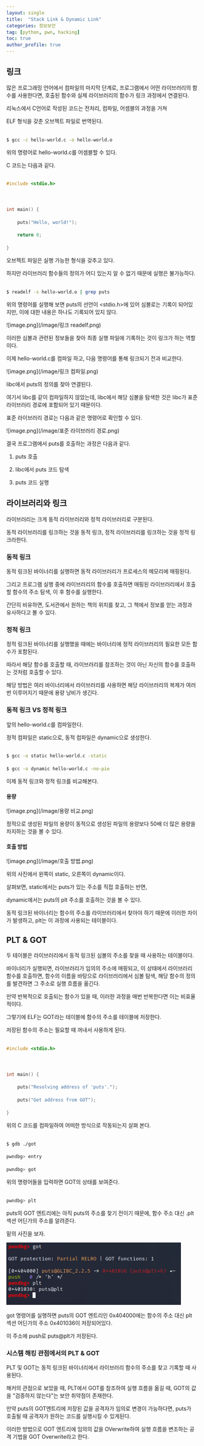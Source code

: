 ```yaml
---
layout: single
title:  "Stack Link & Dynamic Link"
categories: 정보보안
tag: [python, pwn, hacking]
toc: true
author_profile: true
---
```


<head>
  <style>
    table.dataframe {
      white-space: normal;
      width: 100%;
      height: 240px;
      display: block;
      overflow: auto;
      font-family: Arial, sans-serif;
      font-size: 0.9rem;
      line-height: 20px;
      text-align: center;
      border: 0px !important;
    }

    table.dataframe th {
      text-align: center;
      font-weight: bold;
      padding: 8px;
    }

    table.dataframe td {
      text-align: center;
      padding: 8px;
    }

    table.dataframe tr:hover {
      background: #b8d1f3; 
    }

    .output_prompt {
      overflow: auto;
      font-size: 0.9rem;
      line-height: 1.45;
      border-radius: 0.3rem;
      -webkit-overflow-scrolling: touch;
      padding: 0.8rem;
      margin-top: 0;
      margin-bottom: 15px;
      font: 1rem Consolas, "Liberation Mono", Menlo, Courier, monospace;
      color: $code-text-color;
      border: solid 1px $border-color;
      border-radius: 0.3rem;
      word-break: normal;
      white-space: pre;
    }

  .dataframe tbody tr th:only-of-type {
      vertical-align: middle;
  }

  .dataframe tbody tr th {
      vertical-align: top;
  }

  .dataframe thead th {
      text-align: center !important;
      padding: 8px;
  }

  .page__content p {
      margin: 0 0 0px !important;
  }

  .page__content p > strong {
    font-size: 0.8rem !important;
  }

  </style>
</head>


## 링크


많은 프로그래밍 언어에서 컴파일의 마지막 단계로, 프로그램에서 어떤 라이브러리의 함수를 사용한다면, 호출된 함수와 실제 라이브러리의 함수가 링크 과정에서 연결된다.


리눅스에서 C언어로 작성된 코드는 전처리, 컴파일, 어셈블의 과정을 거쳐 

ELF 형식을 갖춘 오브젝트 파일로 번역된다.


```bash

$ gcc -c hello-world.c -o hello-world.o

```


위의 명령어로 hello-world.c를 어셈블할 수 있다.


C 코드는 다음과 깉다.



```C

#include <stdio.h>



int main() {

    puts("Hello, world!");

    return 0;

}

```


오브젝트 파일은 실행 가능한 형식을 갖추고 있다.



하지만 라이브러리 함수들의 정의가 어디 있는지 알 수 없기 때문에 실행은 불가능하다.


```bash

$ readelf -s hello-world.o | grep puts

```


위의 명령어를 실행해 보면 puts의 선언이 <stdio.h>에 있어 심볼로는 기록이 되어있지만, 이에 대한 내용은 하나도 기록되어 있지 않다.

![image.png](/image/링크 readelf.png)


이러한 심볼과 관련된 정보들을 찾아 최종 실행 파일에 기록하는 것이 링크가 하는 역할이다.


이제 hello-world.c를 컴파일 하고, 다음 명령어를 통해 링크되기 전과 비교한다.


![image.png](/image/링크 컴파일.png)


libc에서 puts의 정의를 찾아 연결된다.



여기서 libc를 같이 컴파일하지 않았는데, libc에서 해당 심볼을 탐색한 것은 libc가 표준 라이브러리 경로에 포함되어 있기 때문이다.



표준 라이브러리 경로는 다음과 같은 명령어로 확인할 수 있다.


![image.png](/image/표준 라이브러리 경로.png)


결국 프로그램에서 puts를 호출하는 과정은 다음과 같다.



1. puts 호출



2. libc에서 puts 코드 탐색



3. puts 코드 실행


## 라이브러리와 링크


라이브러리는 크게 동적 라이브러리와 정적 라이브러리로 구분된다.



동적 라이브러리를 링크하는 것을 동적 링크, 정적 라이브러리를 링크하는 것을 정적 링크라한다.


### 동적 링크


동적 링크된 바이너리를 실행하면 동적 라이브러리가 프로세스의 메모리에 매핑된다.



그리고 프로그램 실행 중에 라이브러리의 함수를 호출하면 매핑된 라이브러리에서 호출할 함수의 주소 탐색, 이 후 함수를 실행한다.



간단히 비유하면, 도서관에서 원하는 책의 위치를 찾고, 그 책에서 정보를 얻는 과정과 유사하다고 볼 수 있다.


### 정적 링크


정적 링크된 바이너리를 실행했을 때에는 바이너리에 정적 라이브러리의 필요한 모든 함수가 포함된다.



따라서 해당 함수를 호출할 때, 라이브러리를 참조하는 것이 아닌 자신의 함수를 호출하는 것처럼 호출할 수 있다.



해당 방법은 여러 바이너리에서 라이브러리를 사용하면 해당 라이브러리의 복제가 여러번 이루어지기 때문에 용량 낭비가 생긴다.


### 동적 링크 VS 정적 링크


앞의 hello-world.c를 컴파일한다.



정적 컴파일은 static으로, 동적 컴파일은 dynamic으로 생성한다.


```bash

$ gcc -o static hello-world.c -static

$ gcc -o dynamic hello-world.c -no-pie

```


이제 동적 링크와 정적 링크를 비교해본다.


#### 용량


![image.png](/image/용량 비교.png)


정적으로 생성된 파일의 용량이 동적으로 생성된 파일의 용량보다 50배 더 많은 용량을 차지하는 것을 볼 수 있다.


#### 호출 방법


![image.png](/image/호출 방법.png)


위의 사진에서 왼쪽이 static, 오른쪽이 dynamic이다.



살펴보면, static에서는 puts가 있는 주소를 직접 호출하는 반면,



dynamic에서는 puts의 plt 주소를 호출하는 것을 볼 수 있다.



동적 링크된 바이너리는 함수의 주소를 라이브러리에서 찾아야 하기 때문에 이러한 차이가 발생하고, plt는 이 과정에 사용되는 테이블이다.


## PLT & GOT


두 테이블은 라이브러리에서 동적 링크된 심볼의 주소를 찾을 때 사용하는 테이블이다.



바이너리가 실행되면, 라이브러리가 임의의 주소에 매핑되고, 이 상태에서 라이브러리 함수를 호출하면, 함수의 이름을 바탕으로 라이브러리에서 심볼 탐색, 해당 함수의 정의를 발견하면 그 주소로 실행 흐름을 옮긴다.



만약 반복적으로 호출되는 함수가 있을 때, 이러한 과정을 매번 반복한다면 이는 비효율적이다.



그렇기에 ELF는 GOT라는 테이블에 함수의 주소를 테이블에 저장한다.



저장된 함수의 주소는 필요할 때 꺼내서 사용하게 된다.


```c

#include <stdio.h>



int main() {

    puts("Resolving address of 'puts'.");

    puts("Get address from GOT");

}

```


위의 C 코드를 컴파일하여 어떠한 방식으로 작동되는지 살펴 본다.


```bash

$ gdb ./got

pwndbg> entry

pwndbg> got

```


위의 명령어들을 입력하면 GOT의 상태를 보여준다.


```bash

pwndbg> plt

```


puts의 GOT 엔트리에는 아직 puts의 주소를 찾기 전이기 때문에, 함수 주소 대신 .plt 섹션 어딘가의 주소를 알려준다.


밑의 사진을 보자.


![image.png](/image/got&plt.png)


got 명령어를 실행하면 puts의 GOT 엔트리인 0x404000에는 함수의 주소 대신 plt 섹션 어딘가의 주소 0x401036이 저장되어있다.



이 주소에 push로 puts@plt가 저장된다.


### 시스템 해킹 관점에서의 PLT & GOT


PLT 및 GOT는 동적 링크된 바이너리에서 라이브러리 함수의 주소를 찾고 기록할 때 사용된다.



해커의 관점으로 보았을 때, PLT에서 GOT를 참조하여 실행 흐름을 옮길 때, GOT의 값을 "검증하지 않는다"는 보안 취약점이 존재한다.



만약 puts의 GOT엔트리에 저장된 값을 공격자가 임의로 변경이 가능하다면, puts가 호출될 때 공격자가 원하는 코드를 실행시킬 수 있게된다.



이러한 방법으로 GOT 엔트리에 임의의 값을 OVerwrite하여 실행 흐름을 변조하는 공격 기법을 GOT Overwrite라고 한다.

